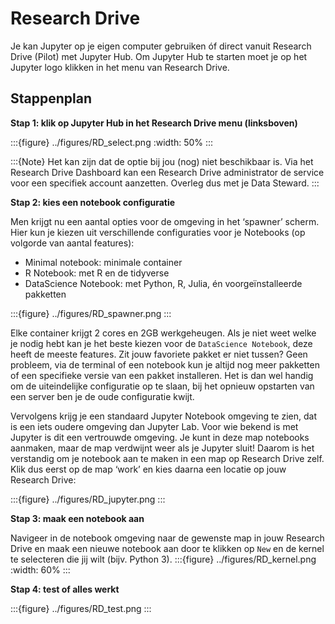 # Research Drive

Je kan Jupyter op je eigen computer gebruiken óf direct vanuit Research Drive (Pilot) met Jupyter Hub. Om Jupyter Hub te 
starten moet je op het Jupyter logo klikken in het menu van Research Drive. 

## Stappenplan

**Stap 1: klik op Jupyter Hub in het Research Drive menu (linksboven)**

:::{figure} ../figures/RD_select.png
:width: 50%
:::

:::{Note}
Het kan zijn dat de optie bij jou (nog) niet beschikbaar is. Via het Research Drive Dashboard kan een Research Drive 
administrator de service voor een specifiek account aanzetten. Overleg dus met je Data Steward. 
:::

**Stap 2: kies een notebook configuratie**

Men krijgt nu een aantal opties voor de omgeving in het ‘spawner’ scherm. Hier kun je kiezen uit verschillende 
configuraties voor je Notebooks (op volgorde van aantal features):
-    Minimal notebook: minimale container
-    R Notebook: met R en de tidyverse
-    DataScience Notebook: met Python, R, Julia, én voorgeïnstalleerde pakketten

:::{figure} ../figures/RD_spawner.png
:::

Elke container krijgt 2 cores en 2GB werkgeheugen. Als je niet weet welke je nodig hebt kan je het beste kiezen voor de 
`DataScience Notebook`, deze heeft de meeste features. Zit jouw favoriete pakket er niet tussen? Geen probleem, via de 
terminal of een notebook kun je altijd nog meer pakketten of een specifieke versie van een pakket installeren. Het is 
dan wel handig om de uiteindelijke configuratie op te slaan, bij het opnieuw opstarten van een server ben je de oude 
configuratie kwijt.

Vervolgens krijg je een standaard Jupyter Notebook omgeving te zien, dat is een iets oudere omgeving dan Jupyter Lab. 
Voor wie bekend is met Jupyter is dit een vertrouwde omgeving. Je kunt in deze map notebooks aanmaken, maar de map 
verdwijnt weer als je Jupyter sluit! Daarom is het verstandig om je notebook aan te maken in een map op Research Drive 
zelf. Klik dus eerst op de map ‘work’ en kies daarna een locatie op jouw Research Drive:

:::{figure} ../figures/RD_jupyter.png
:::


**Stap 3: maak een notebook aan**

Navigeer in de notebook omgeving naar de gewenste map in jouw Research Drive en maak een nieuwe notebook aan door te 
klikken op `New` en de kernel te selecteren die jij wilt (bijv. Python 3).
:::{figure} ../figures/RD_kernel.png
:width: 60%
:::

**Stap 4: test of alles werkt**

:::{figure} ../figures/RD_test.png
:::
